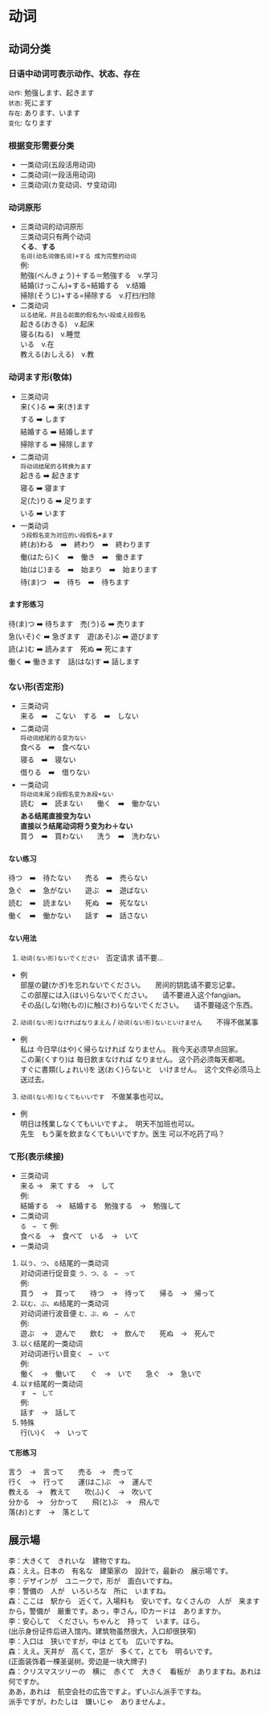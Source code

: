 # 动词
## 动词分类
### 日语中动词可表示动作、状态、存在  
`动作`: 勉强します、起きます  
`状态`: 死にます  
`存在`: あります、います  
`变化`: なります  
### 根据变形需要分类
* 一类动词(五段活用动词)
* 二类动词(一段活用动词)
* 三类动词(カ变动词、サ变动词)
### 动词原形
* 三类动词的动词原形  
三类动词只有两个动词  
**くる**、**する**  
`名词(动名词做名词)+する 成为完整的动词`  
例:  
勉強(べんきょう)＋する＝勉強する　v.学习  
結婚(けっこん)+する=結婚する　v.结婚  
掃除(そうじ)+する=掃除する　v.打扫/扫除  
* 二类动词  
`以る结尾，并且る前面的假名为い段或え段假名`  
起きる(おきる)　v.起床  
寝る(ねる)　v.睡觉  
いる　v.在  
教える(おしえる)　v.教  
### 动词ます形(敬体)
* 三类动词  
来(く)る ➡️ 来(き)ます  
する ➡️ します  
結婚する ➡️ 結婚します  
掃除する ➡️ 掃除します 　
* 二类动词  
`将动词结尾的る转换为ます`  
起きる ➡️ 起きます  
寝る ➡️ 寝ます  
足(た)りる ➡️ 足ります  
いる ➡️ います  
* 一类动词  
`う段假名变为对应的い段假名+ます`  
終(お)わる　➡️　終わり　➡️　終わります  
働(はたら)く　➡️　働き　➡️　働きます  
始(はじ)まる　➡️　始まり　➡️　始まります  
待(ま)つ　➡️　待ち　➡️　待ちます  
#### ます形练习
待(ま)つ ➡️ 待ちます　売(う)る ➡️ 売ります  
急(いそ)ぐ ➡️ 急ぎます　遊(あそ)ぶ ➡️ 遊びます  
読(よ)む ➡️ 読みます　死ぬ ➡️ 死にます  
働く ➡️ 働きます　話(はな)す ➡️ 話します  
### ない形(否定形)
* 三类动词  
来る　➡️　こない　する　➡️　しない　　
* 二类动词  
`将动词结尾的る变为ない`  
食べる　➡️　食べない  
寝る　➡️　寝ない  
借りる　➡️　借りない  
* 一类动词  
`将动词末尾う段假名变为あ段+ない`  
読む　➡️　読まない　　働く　➡️　働かない  
**ある结尾直接变为ない**  
**直接以う结尾动词将う变为わ＋ない**  
買う　➡️　買わない　　洗う　➡️　洗わない
#### ない练习
待つ　➡️　待たない　　売る　➡️　売らない  
急ぐ　➡️　急がない　　遊ぶ　➡️　遊ばない  
読む　➡️　読まない　　死ぬ　➡️　死なない  
働く　➡️　働かない　　話す　➡️　話さない  
#### ない用法
1. `动词(ない形)ないでください`　否定请求 请不要...
* 例  
部屋の鍵(かぎ)を忘れないでください。　　房间的钥匙请不要忘记拿。  
この部屋には入(はい)らないでください。　　请不要进入这个fangjian。  
その品(しな)物(もの)に触(さわ)らないでください。　　请不要碰这个东西。  
2. `动词(ない形)なければなりまえん` / `动词(ない形)ないといけません`　　不得不做某事
* 例  
私は 今日早(はや)く帰らなければ なりません。  我今天必须早点回家。  
この薬(くすり)は 毎日飲まなければ なりません。 这个药必须每天都喝。  
すぐに書類(しょれい)を 送(おく)らないと　いけません。　这个文件必须马上送过去。  
3. `动词(ない形)なくてもいいです`　不做某事也可以。  
* 例  
明日は残業しなくてもいいですよ。　明天不加班也可以。  
先生　もう薬を飲まなくてもいいですか。医生 可以不吃药了吗？

### て形(表示续接)  
* 三类动词  
来る →　来て  する　→　して  
例:  
結婚する　→　結婚する　勉強する　→　勉強して  
* 二类动词  
`る　→　て`
例:  
食べる　→　食べて　いる　→　いて  
* 一类动词  
1. 以`う`、`つ`、`る`结尾的一类动词  
对动词进行促音变 `う、つ、る　→　って`  
例:  
買う　→　買って　　待つ　→　待って　　帰る　→　帰って
2. 以`む`、`ぶ`、`ぬ`结尾的一类动词  
对动词进行波音便 `む、ぶ、ぬ　→　んで`  
例:  
遊ぶ　→　遊んで　　飲む　→　飲んで　　死ぬ　→　死んで  
3. 以`く`结尾的一类动词  
对动词进行い音变`く　→　いて`  
例:  
働く　→　働いて　　ぐ　→　いで　　急ぐ　→　急いで  　
4. 以`す`结尾的一类动词   
`す　→　して`  
例:  
話す　→　話して  
5. 特殊  
行(い)く　→　いって  
#### て形练习  
言う　→　言って　　売る　→　売って  
行く　→　行って　　運(はこ)ぶ　→　運んで  
教える　→　教えて　　吹(ふ)く　→　吹いて  
分かる　→　分かって　　飛(と)ぶ　→　飛んで  
落(お)とす　→　落として  
## 展示場
李：大きくて　きれいな　建物ですね。  
森：ええ。日本の　有名な　建築家の　設計で，最新の　展示場です。  
李：デザインが　ユニークで，形が　面白いですね。  
李：警備の　人が　いろいろな　所に　いますね。  
森：ここは　駅から　近くて，入場料も　安いです。なくさんの　人が　来ますから，警備が　厳重です。あっ，李さん，IDカードは　ありますか。  
李：安心して　ください。ちゃんと　持って　います。ほら。  
(出示身份证件后进入馆内。建筑物虽然很大，入口却很狭窄)    
李：入口は　狭いですが，中は とても　広いですね。  
森：ええ。天井が　高くて，窓が　多くて，とても　明るいです。  
(正面装饰着一棵圣诞树。旁边是一块大牌子)  
森：クリスマスツリーの　横に　赤くて　大きく　看板が　ありますね。あれは　何ですか。  
ああ，あれは　航空会社の広告ですよ。ずいぶん派手ですね。  
派手ですが，わたしは　嫌いじゃ　ありませんよ。  